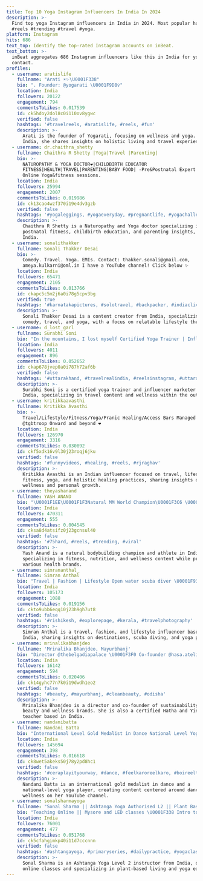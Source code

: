 ```yaml
---
title: Top 10 Yoga Instagram Influencers In India In 2024
description: >-
  Find top yoga Instagram influencers in India in 2024. Most popular hashtags:
  #reels #trending #travel #yoga.
platform: Instagram
hits: 686
text_top: Identify the top-rated Instagram accounts on inBeat.
text_bottom: >-
  inBeat aggregates 686 Instagram influencers like this in India for you to
  contact.
profiles:
  - username: aratislife
    fullname: "Arati ☀️✨\U0001F338"
    bio: ". Founder: @yogarati \U0001F9D8‍♀️"
    location: India
    followers: 20122
    engagement: 794
    commentsToLikes: 0.017539
    id: ck5hdoy2dol8c0i110ov8ygwc
    verified: false
    hashtags: '#travelreels, #aratislife, #reels, #fun'
    description: >-
      Arati is the founder of Yogarati, focusing on wellness and yoga. Based in
      India, she shares insights on holistic living and travel experiences.
  - username: dr.chaithra_shetty
    fullname: Chaithra R Shetty |Yoga|Travel |Parenting|
    bio: >-
      NATUROPATHY & YOGA DOCTOR❤️|CHILDBIRTH EDUCATOR
      FITNESS|HEALTH|TRAVEL|PARENTING|BABY FOOD| -Pre&Postnatal Expert DM for
      Online Yoga&fitness sessions.
    location: India
    followers: 25994
    engagement: 2007
    commentsToLikes: 0.019986
    id: ck13cao4wzf370i19e4dv3gzb
    verified: false
    hashtags: '#yogaleggings, #yogaeveryday, #pregnantlife, #yogachallenge'
    description: >-
      Chaithra R Shetty is a Naturopathy and Yoga doctor specializing in pre and
      postnatal fitness, childbirth education, and parenting insights, based in
      India.
  - username: sonalithakker
    fullname: Sonali Thakker Desai
    bio: >-
      Comedy. Travel. Yoga. EMIs. Contact: thakker.sonali@gmail.com,
      ameya.kulkarni@oml.in I have a YouTube channel! Click below ✨
    location: India
    followers: 65471
    engagement: 2105
    commentsToLikes: 0.013766
    id: ckapc5c5m2j6a0i78g5cpv3bg
    verified: true
    hashtags: '#karnatakapictures, #solotravel, #backpacker, #indiaclicks'
    description: >-
      Sonali Thakker Desai is a content creator from India, specializing in
      comedy, travel, and yoga, with a focus on relatable lifestyle themes.
  - username: d_lost_garl
    fullname: Surabhi Soni
    bio: "In the mountains, I lost myself Certified Yoga Trainer | Influencer Marketer @thepopcornmedia.official Wish me on 8/9\U0001F942 \U0001F5FATravelholic\U0001F3D4"
    location: India
    followers: 4011
    engagement: 896
    commentsToLikes: 0.052652
    id: ckap678jvep0a0i787h72af6b
    verified: false
    hashtags: '#uttarakhand, #travelrealindia, #reelsinstagram, #uttarakhandheaven'
    description: >-
      Surabhi Soni is a certified yoga trainer and influencer marketer based in
      India, specializing in travel content and wellness within the outdoors.
  - username: kritikkaavasthi
    fullname: Kritikka Avasthi
    bio: >-
      Travel/Lifestyle/Fitness/Yoga/Pranic Healing/Access Bars Managed by
      @tgbtroop Onward and beyond ❤️
    location: India
    followers: 126970
    engagement: 3316
    commentsToLikes: 0.030892
    id: ckf5xdk16v9l30j23roqj6jku
    verified: false
    hashtags: '#funnyvideos, #healing, #reels, #rjraghav'
    description: >-
      Kritikka Avasthi is an Indian influencer focused on travel, lifestyle,
      fitness, yoga, and holistic healing practices, sharing insights on
      wellness and personal growth.
  - username: theyashanand
    fullname: YASH ANAND
    bio: "\U0001F1EE\U0001F1F3Natural MM World Champion\U0001F3C6 \U0001F3CB️ Representing INDIA\U0001F1EE\U0001F1F3 \U0001F3CB️Athlete @muscleblaze | Code: ANAND30 \U0001F4B8 \U0001F455Athlete @mirin.brah \U0001F3CB️Athlete @yogabars.in | ANAND30"
    location: India
    followers: 470311
    engagement: 555
    commentsToLikes: 0.004545
    id: cksa8d4atsifz0j23gcnsul40
    verified: false
    hashtags: '#75hard, #reels, #trending, #viral'
    description: >-
      Yash Anand is a natural bodybuilding champion and athlete in India,
      specializing in fitness, nutrition, and wellness content while promoting
      various health brands.
  - username: simrananthal_
    fullname: Simran Anthal
    bio: "Travel | Fashion | Lifestyle Open water scuba diver \U0001F93F Certified yoga teacher \U0001F9D8‍♀️ \U0001F30D YOUR TRAVEL GUIDE \U0001F4E7 Simrananthal9@gmail.com \U0001F4CDJammu ✈️ Delhi \U0001F1EE\U0001F1F3"
    location: India
    followers: 105173
    engagement: 1088
    commentsToLikes: 0.019156
    id: ckto9ubb6eqq10j23h9gh7ut8
    verified: false
    hashtags: '#rishikesh, #explorepage, #kerala, #travelphotography'
    description: >-
      Simran Anthal is a travel, fashion, and lifestyle influencer based in
      India, sharing insights on destinations, scuba diving, and yoga practices.
  - username: mrinalikabhanjdeo
    fullname: 'Mrinalika Bhanjdeo, Mayurbhanj'
    bio: "Director @thebelgadiapalace \U0001F3F0 Co-founder @hasa.atelier & Harta beauty by @discovergbs Certified Hatha & Yin yoga teacher #sustainabilityadvocate \U0001F33A\U0001F343\U0001F99A"
    location: India
    followers: 16142
    engagement: 594
    commentsToLikes: 0.020406
    id: ck14gyhc77n7k0i19dwdh1eo2
    verified: false
    hashtags: '#beauty, #mayurbhanj, #cleanbeauty, #odisha'
    description: >-
      Mrinalika Bhanjdeo is a director and co-founder of sustainability-focused
      beauty and wellness brands. She is also a certified Hatha and Yin yoga
      teacher based in India.
  - username: nandanibatta
    fullname: Nandani Batta
    bio: "International Level Gold Medalist in Dance National Level Yoga Player Content Creator :- @creator21.official YouTube Channel\U0001F447"
    location: India
    followers: 145694
    engagement: 398
    commentsToLikes: 0.016618
    id: ck8wet5akeks50j78y2pd8hc1
    verified: false
    hashtags: '#ceraplayityourway, #dance, #feelkaroreelkaro, #boireeltime'
    description: >-
      Nandani Batta is an international gold medalist in dance and a
      national-level yoga player, creating content centered around dance and
      wellness on her YouTube channel.
  - username: sonalsharmayoga
    fullname: "Sonal Sharma || Ashtanga Yoga Authorised L2 || Plant Based \U0001F33F"
    bio: "Teaching Online || Mysore and LED classes \U0001F338 Intro to Ashtanga Yoga starting from 2nd Aug. \U0001F33B\U0001F33F"
    location: India
    followers: 76001
    engagement: 477
    commentsToLikes: 0.051768
    id: ck5cfahgimkp40i11d7cccnnn
    verified: false
    hashtags: '#ashtangayoga, #primaryseries, #dailypractice, #yogaclass'
    description: >-
      Sonal Sharma is an Ashtanga Yoga Level 2 instructor from India, offering
      online classes and specializing in plant-based living and yoga education.
---
```


